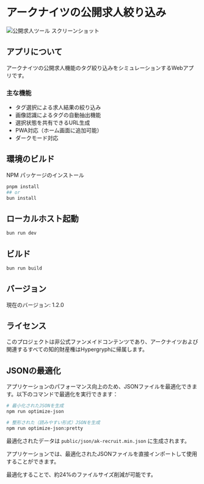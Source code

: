 # アークナイツの公開求人絞り込み

![公開求人ツール スクリーンショット](https://github.com/user-attachments/assets/53bd16dc-a388-4276-ba51-29f0a92a1500)

## アプリについて

アークナイツの公開求人機能のタグ絞り込みをシミュレーションするWebアプリです。

### 主な機能

- タグ選択による求人結果の絞り込み
- 画像認識によるタグの自動抽出機能
- 選択状態を共有できるURL生成
- PWA対応（ホーム画面に追加可能）
- ダークモード対応

## 環境のビルド

NPM パッケージのインストール

```bash
pnpm install
## or
bun install
```

## ローカルホスト起動

```bash
bun run dev
```

## ビルド

```bash
bun run build
```

## バージョン

現在のバージョン: 1.2.0

## ライセンス

このプロジェクトは非公式ファンメイドコンテンツであり、アークナイツおよび関連するすべての知的財産権はHypergryphに帰属します。

## JSONの最適化

アプリケーションのパフォーマンス向上のため、JSONファイルを最適化できます。以下のコマンドで最適化を実行できます：

```bash
# 最小化されたJSONを生成
npm run optimize-json

# 整形された（読みやすい形式）JSONを生成
npm run optimize-json:pretty
```

最適化されたデータは `public/json/ak-recruit.min.json` に生成されます。

アプリケーションでは、最適化されたJSONファイルを直接インポートして使用することができます。

最適化することで、約24%のファイルサイズ削減が可能です。
